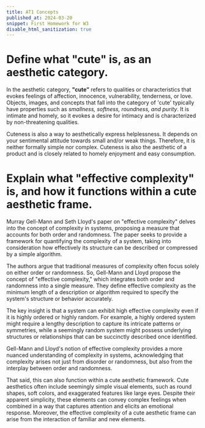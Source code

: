 ```yaml
---
title: AT1 Concepts
published_at: 2024-03-20
snippet: First Homework for W3
disable_html_sanitization: true
---
```

# Define what "cute" is, as an aesthetic category.

In the aesthetic category, **"cute”** refers to qualities or characteristics that evokes feelings of affection, innocence, vulnerability, tenderness, or love. Objects, images, and concepts that fall into the category of 'cute' typically have properties such as _smallness, softness, roundness, and purity_. It is intimate and homely, so it evokes a desire for intimacy and is characterized by non-threatening qualities.

Cuteness is also a way to aesthetically express helplessness. It depends on your sentimental attitude towards small and/or weak things. Therefore, it is neither formally simple nor complex. Cuteness is also the aesthetic of a product and is closely related to homely enjoyment and easy consumption.

# Explain what "effective complexity" is, and how it functions within a cute aesthetic frame.
Murray Gell-Mann and Seth Lloyd's paper on "effective complexity" delves into the concept of complexity in systems, proposing a measure that accounts for both order and randomness. The paper seeks to provide a framework for quantifying the complexity of a system, taking into consideration how effectively its structure can be described or compressed by a simple algorithm.

The authors argue that traditional measures of complexity often focus solely on either order or randomness. So, Gell-Mann and Lloyd propose the concept of "effective complexity," which integrates both order and randomness into a single measure. They define effective complexity as the minimum length of a description or algorithm required to specify the system's structure or behavior accurately.

The key insight is that a system can exhibit high effective complexity even if it is highly ordered or highly random. For example, a highly ordered system might require a lengthy description to capture its intricate patterns or symmetries, while a seemingly random system might possess underlying structures or relationships that can be succinctly described once identified.

Gell-Mann and Lloyd's notion of effective complexity provides a more nuanced understanding of complexity in systems, acknowledging that complexity arises not just from disorder or randomness, but also from the interplay between order and randomness. 

That said, this can also function within a cute aesthetic framework. Cute aesthetics often include seemingly simple visual elements, such as round shapes, soft colors, and exaggerated features like large eyes. Despite their apparent simplicity, these elements can convey complex feelings when combined in a way that captures attention and elicits an emotional response. Moreover, the effective complexity of a cute aesthetic frame can arise from the interaction of familiar and new elements.